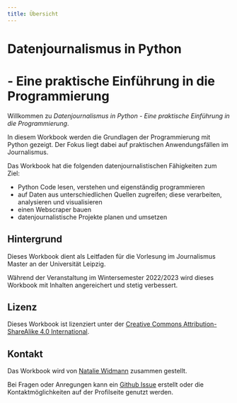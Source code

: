 ```yaml
---
title: Übersicht 
---
```


# Datenjournalismus in Python
# - Eine praktische Einführung in die Programmierung


Willkommen zu *Datenjournalismus in Python - Eine praktische Einführung in die Programmierung*.


In diesem Workbook werden die Grundlagen der Programmierung mit Python gezeigt.
Der Fokus liegt dabei auf praktischen Anwendungsfällen im Journalismus.

Das Workbook hat die folgenden datenjournalistischen Fähigkeiten zum Ziel:

- Python Code lesen, verstehen und eigenständig programmieren
- auf Daten aus unterschiedlichen Quellen zugreifen; diese verarbeiten, analysieren und visualisieren
- einen Webscraper bauen
- datenjournalistische Projekte planen und umsetzen 



## Hintergrund

Dieses Workbook dient als Leitfaden für die Vorlesung im Journalismus Master an der Universität Leipzig.

Während der Veranstaltung im Wintersemester 2022/2023 wird dieses Workbook mit Inhalten angereichert und stetig verbessert.


## Lizenz

Dieses Workbook ist lizenziert unter der [Creative Commons  Attribution-ShareAlike 4.0 International](https://creativecommons.org/licenses/by-sa/4.0/).



## Kontakt

Das Workbook wird von [Natalie Widmann](https://tilana.github.io/) zusammen gestellt.

Bei Fragen oder Anregungen kann ein [Github Issue]() erstellt oder die Kontaktmöglichkeiten auf der Profilseite genutzt werden.


